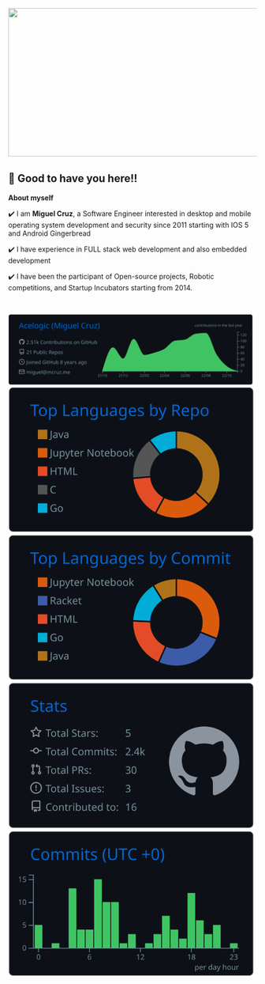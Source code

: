 
<img src="https://github.com/Acelogic/Acelogic/blob/master/Github.gif?raw=true" width="800" height="300"/>



<h2 align=left>👋 Good to have you here!!</h2>


<!--ABOUT ME CODE-->
**About myself**<br>

✔️ I am **Miguel Cruz**, a Software Engineer interested in desktop and mobile operating system development and security since 2011 starting with IOS 5 and Android Gingerbread<br>

✔️ I have experience in FULL stack web development and also embedded development<br>

✔️ I have been the participant of Open-source projects, Robotic competitions, and Startup Incubators starting from 2014.

<br>

[![](https://raw.githubusercontent.com/Acelogic/Acelogic/master/profile-summary-card-output/github_dark/0-profile-details.svg)](https://github.com/vn7n24fzkq/github-profile-summary-cards)
[![](https://raw.githubusercontent.com/Acelogic/Acelogic/master/profile-summary-card-output/github_dark/1-repos-per-language.svg)](https://github.com/vn7n24fzkq/github-profile-summary-cards) [![](https://raw.githubusercontent.com/Acelogic/Acelogic/master/profile-summary-card-output/github_dark/2-most-commit-language.svg)](https://github.com/vn7n24fzkq/github-profile-summary-cards)
[![](https://raw.githubusercontent.com/Acelogic/Acelogic/master/profile-summary-card-output/github_dark/3-stats.svg)](https://github.com/vn7n24fzkq/github-profile-summary-cards) [![](https://raw.githubusercontent.com/Acelogic/Acelogic/master/profile-summary-card-output/github_dark/4-productive-time.svg)](https://github.com/vn7n24fzkq/github-profile-summary-cards)


